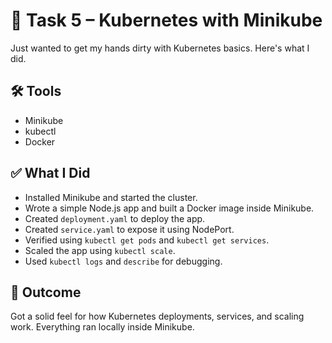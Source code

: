# 🚀 Task 5 – Kubernetes with Minikube

Just wanted to get my hands dirty with Kubernetes basics. Here's what I did.

## 🛠 Tools
- Minikube
- kubectl
- Docker

## ✅ What I Did
- Installed Minikube and started the cluster.
- Wrote a simple Node.js app and built a Docker image inside Minikube.
- Created `deployment.yaml` to deploy the app.
- Created `service.yaml` to expose it using NodePort.
- Verified using `kubectl get pods` and `kubectl get services`.
- Scaled the app using `kubectl scale`.
- Used `kubectl logs` and `describe` for debugging.

## 🎯 Outcome
Got a solid feel for how Kubernetes deployments, services, and scaling work. Everything ran locally inside Minikube.
